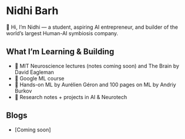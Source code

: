 
# Nidhi Barh  

👋 Hi, I’m Nidhi — a student, aspiring AI entrepreneur, and builder of the world’s largest Human-AI symbiosis company.  

## What I’m Learning & Building
- 🧠 MIT Neuroscience lectures (notes coming soon) and The Brain by David Eagleman 
- 🤖 Google ML course  
- 📘 Hands-on ML by Aurélien Géron and  100 pages on ML by Andriy Burkov
- 🔬 Research notes + projects in AI & Neurotech  

## Blogs
- [Coming soon]  

 


